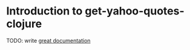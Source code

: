 # Introduction to get-yahoo-quotes-clojure

TODO: write [great documentation](http://jacobian.org/writing/what-to-write/)

